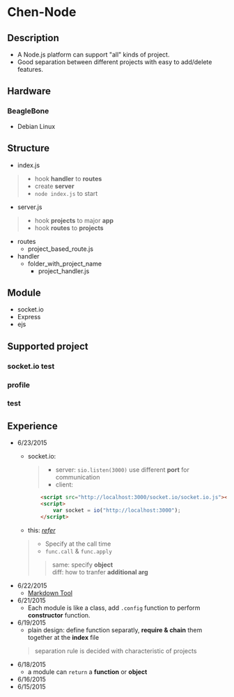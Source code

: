 # Chen-Node

## Description

* A Node.js platform can support "all" kinds of project.
* Good separation between different projects with easy to add/delete features.

## Hardware

### BeagleBone
* Debian Linux

## Structure

* index.js
> * hook **handler** to **routes**
> * create **server**
> * `node index.js` to start

* server.js
> * hook **projects** to major **app**
> *  hook **routes** to **projects**
* routes
    * project_based_route.js
* handler
    * folder_with_project_name
        * project_handler.js 
  
## Module

* socket.io
* Express
* ejs

## Supported project

### socket.io test
### profile
### test

## Experience
* 6/23/2015
    * socket.io:
        > * server: `sio.listen(3000)` use different **port** for communication
        >* client: 

		```html
        	<script src="http://localhost:3000/socket.io/socket.io.js"></script>
         	<script>
             	var socket = io("http://localhost:3000");
         	</script>        
		```
    
	* this: [*refer*](http://book.mixu.net/node/ch4.html)
	>* Specify at the call time <br>
	>* `func.call` & `func.apply` 
	>> same: specify **object**<br> diff: how to tranfer **additional arg** 
* 6/22/2015
    * [Markdown Tool](https://github.com/mixu/markdown-styles)
* 6/21/2015
    * Each module is like a  class, add  `.config` function to perform **constructor** function.
* 6/19/2015
    * plain design: define function separatly, **require & chain** them together at the **index** file
	> separation rule is decided with characteristic of projects
* 6/18/2015
	* a module can `return` a **function** or **object**
* 6/16/2015
* 6/15/2015
